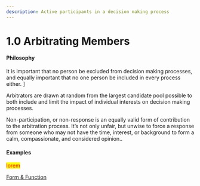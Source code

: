 ```yaml
---
description: Active participants in a decision making process
---
```


# 1.0 Arbitrating Members

#### Philosophy

It is important that no person be excluded from decision making processes, and equally important that no one person be included in every process either. ]

Arbitrators are drawn at random from the largest candidate pool possible to both include and limit the impact of individual interests on decision making processes.

Non-participation, or non-response is an equally valid form of contribution to the arbitration process. It’s not only unfair, but unwise to force a response from someone who may not have the time, interest, or background to form a calm, compassionate, and considered opinion..

#### Examples

<mark style="color:red;">lorem</mark>

[Form & Function](../../blue-paper/1.0-arbitrating-members.md)
